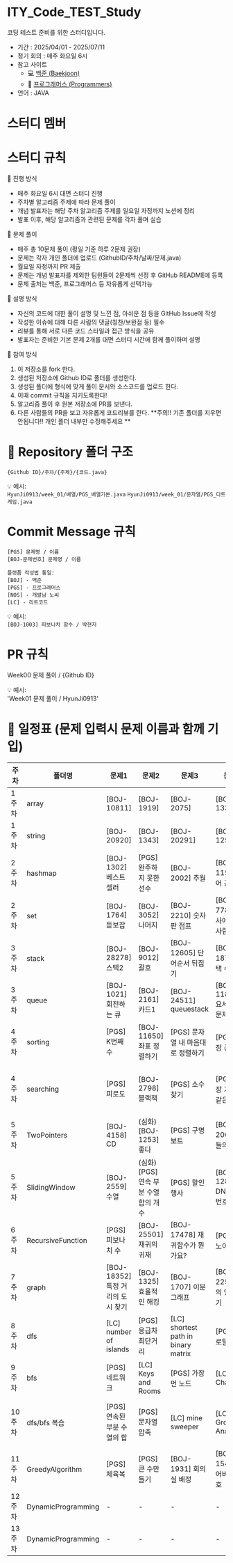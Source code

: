 # ITY_Code_TEST_Study
코딩 테스트 준비를 위한 스터디입니다.

- 기간 : 2025/04/01 - 2025/07/11
- 정기 회의 : 매주 화요일 6시
- 참고 사이트
  - 💻 [백준 (Baekjoon)](https://www.acmicpc.net/)
  - 🚀 [프로그래머스 (Programmers)](https://school.programmers.co.kr/)
- 언어 : JAVA

# 스터디 멤버


# 스터디 규칙
📌 진행 방식
- 매주 화요일 6시 대면 스터디 진행
- 주차별 알고리즘 주제에 따라 문제 풀이
- 개념 발표자는 해당 주차 알고리즘 주제를 일요일 자정까지 노션에 정리
- 발표 이후, 해당 알고리즘과 관련된 문제를 각자 풀며 실습

📌 문제 풀이
- 매주 총 10문제 풀이 (평일 기준 하루 2문제 권장)
- 문제는 각자 개인 폴더에 업로드 (GithubID/주차/날짜/문제.java)
- 월요일 자정까지 PR 제출
- 문제는 개념 발표자를 제외한 팀원들이 2문제씩 선정 후 GitHub README에 등록
- 문제 출처는 백준, 프로그래머스 등 자유롭게 선택가능

📌 설명 방식
- 자신의 코드에 대한 풀이 설명 및 느낀 점, 아쉬운 점 등을 GitHub Issue에 작성
- 작성한 이슈에 대해 다른 사람의 댓글(칭찬/보완점 등) 필수
- 리뷰를 통해 서로 다른 코드 스타일과 접근 방식을 공유
- 발표자는 준비한 기본 문제 2개를 대면 스터디 시간에 함께 풀이하며 설명

📌 참여 방식
1. 이 저장소를 fork 한다.
2. 생성된 저장소에 Github ID로 폴더를 생성한다.
3. 생성된 폴더에 형식에 맞게 풀이 문서와 소스코드를 업로드 한다.
4. 이때 commit 규칙을 지키도록한다!
5. 알고리즘 풀이 후 원본 저장소에 PR를 보낸다.
6. 다른 사람들의 PR을 보고 자유롭게 코드리뷰를 한다.
**주의!! 기존 폴더를 지우면 안됩니다!! 개인 폴더 내부만 수정해주세요 **


# 📁 Repository 폴더 구조
```
{Github ID}/주차/{주제}/{코드.java}
```
💡 예시:  
`HyunJi0913/week_01/배열/PGS_배열기본.java`
`HyunJi0913/week_01/문자열/PGS_다트게임.java`

# Commit Message 규칙
```
[PGS] 문제명 / 이름
[BOJ-문제번호] 문제명 / 이름
```
```
플랫폼 작성법 통일:
[BOJ] - 백준
[PGS] - 프로그래머스
[NOS] - 개발남 노씨
[LC] - 리트코드
```
💡 예시:  
`[BOJ-1003] 피보나치 함수 / 박현지`

# PR 규칙
Week00 문제 풀이 / {Github ID}

💡 예시:  
'Week01 문제 풀이 / HyunJi0913'

# 📅 일정표 (문제 입력시 문제 이름과 함께 기입)

| 주차  | 폴더명            | 문제1                             | 문제2                             | 문제3                            | 문제4                               | 문제5 (심화문제)                       | 문제6            |
|-------|-------------------|------------------------------------|------------------------------------|-----------------------------------|----------------------------------------|----------------------------------------|------------------|
| 1주차 | array             | [BOJ-10811]                        | [BOJ-1919]                         | [BOJ-2075]                        | [BOJ-13300]                            | [BOJ-11365]                            | -                |
| 1주차 | string            | [BOJ-20920]                        | [BOJ-1343]                         | [BOJ-20291]                       | [BOJ-1251]                             | [BOJ-5582]                             | -                |
| 2주차 | hashmap           | [BOJ-1302] 베스트셀러             | [PGS] 완주하지 못한 선수          | [BOJ-2002] 추월                   | [BOJ-1157] 단어 공부                  | [BOJ-1620] 나는야 포켓몬 마스터        | -                |
| 2주차 | set               | [BOJ-1764] 듣보잡                 | [BOJ-3052] 나머지                  | [BOJ-2210] 숫자판 점프            | [BOJ-7785] 회사에 있는 사람            | [BOJ-11507] 카드셋트                   | -                |
| 3주차 | stack             | [BOJ-28278] 스택2                 | [BOJ-9012] 괄호                    | [BOJ-12605] 단어순서 뒤집기       | [BOJ-1874] 스택 수열                   | (심화) [BOJ-17298] 오큰수              | -                |
| 3주차 | queue             | [BOJ-1021] 회전하는 큐            | [BOJ-2161] 카드1                   | [BOJ-24511] queuestack            | [BOJ-11866] 요세푸스 문제 0           | (심화) [PGS] 프로세스                  | -                |
| 4주차 | sorting           | [PGS] K번째 수                    | [BOJ-11650] 좌표 정렬하기          | [PGS] 문자열 내 마음대로 정렬하기 | [PGS] 가장 큰 수                      | (심화) [BOJ-2141] 우체국               | -                |
| 4주차 | searching         | [PGS] 피로도                      | [BOJ-2798] 블랙잭                  | [PGS] 소수 찾기                   | [PGS] 가장 가까운 같은 글자           | (심화) [BOJ-13397] 구간 나누기 2       | -                |
| 5주차 | TwoPointers       | [BOJ-4158] CD                     | (심화) [BOJ-1253] 좋다             | [PGS] 구명보트                    | [BOJ-2003] 수들의 합 2                | [BOJ-3273] 두 수의 합                  | -                |
| 5주차 | SlidingWindow     | [BOJ-2559] 수열                   | (심화) [PGS] 연속 부분 수열 합의 개수 | [PGS] 할인행사               | [BOJ-12891] DNA 비밀번호              | [BOJ-21921] 블로그                     | -                |
| 6주차 | RecursiveFunction | [PGS] 피보나치 수                 | [BOJ-25501] 재귀의 귀재           | [BOJ-17478] 재귀함수가 뭔가요?    | [PGS] 하노이의 탑                     | [BOJ-10870] 피보나치 수5              | -                |
| 7주차 | graph             | [BOJ-18352] 특정 거리의 도시 찾기 | [BOJ-1325] 효율적인 해킹          | [BOJ-1707] 이분 그래프             | [BOJ-2251] 물의 양 구하기             | -                                      | -                |
| 8주차 | dfs               | [LC] number of islands            | [PGS] 응급차 최단거리             | [LC] shortest path in binary matrix | [PGS] 미로탈출                     | [PGS] 거리두기 확인하기               | [PGS] 보물지도   |
| 9주차 | bfs               | [PGS] 네트워크                    | [LC] Keys and Rooms               | [PGS] 가장 먼 노드                | [LC] Coin Change                      | [LC] Is Graph Bipartite?              | [PGS] 단어변환   |
| 10주차 | dfs/bfs 복습 | [PGS] 연속된 부분 수열의 합  | [PGS] 문자열 압축 | [LC] mine sweeper | [LC] Group Anagrams | [BOJ-2697] 숨바꼭질 | [BOJ-2206] 벽 부수고 이동하기 |
| 11주차 | GreedyAlgorithm | [PGS] 체육복 | [PGS] 큰 수만들기 | [BOJ-1931] 회의실 배정| [BOJ-1541] 잃어버린 괄호 | -                                      | -                |
| 12주차 | DynamicProgramming | -                               | -                                  | -                                 | -                                      | -                                      | -                |
| 13주차 | DynamicProgramming | -                               | -                                  | -                                 | -                                      | -                                      | -                |
